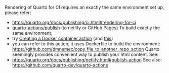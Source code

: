 Rendering of Quarto for CI requires an exactly the same environment set up, please refer:
- https://quarto.org/docs/publishing/ci.html#rendering-for-ci
- [quarto-actions/publish](https://github.com/quarto-dev/quarto-actions/tree/main/publish) (to netlify or GitHub Pages)
    To build exactly the same environment,
- try [Creating a Docker container action](https://docs.github.com/en/actions/creating-actions/creating-a-docker-container-action) (and [this](https://www.kubiya.ai/resource-post/automating-docker-builds-with-github-actions))
- you can refer to this action, it uses Dockerfile to build the environment: https://github.com/dmnemec/copy_file_to_another_repo_action
    Quarto seemingly provides convenient way to publish your html content. See:
- https://quarto.org/docs/publishing/netlify.html#publish-action
    See also: https://github.com/quarto-dev/quarto-actions